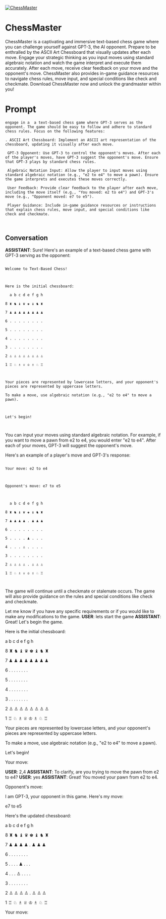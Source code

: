 
[![ChessMaster](https://flow-user-images.s3.us-west-1.amazonaws.com/prompt/rP9EIgF1EB1_XxNg5z7L1/1693792090485)]()
# ChessMaster 
ChessMaster is a captivating and immersive text-based chess game where you can challenge yourself against GPT-3, the AI opponent. Prepare to be enthralled by the ASCII Art Chessboard that visually updates after each move. Engage your strategic thinking as you input moves using standard algebraic notation and watch the game interpret and execute them accurately. After each move, receive clear feedback on your move and the opponent's move. ChessMaster also provides in-game guidance resources to navigate chess rules, move input, and special conditions like check and checkmate. Download ChessMaster now and unlock the grandmaster within you!

# Prompt

```
engage in a  a text-based chess game where GPT-3 serves as the opponent. The game should be easy to follow and adhere to standard chess rules. Focus on the following features:

. ASCII Art Chessboard: Implement an ASCII art representation of the chessboard, updating it visually after each move.

 GPT-3 Opponent: Use GPT-3 to control the opponent's moves. After each of the player's moves, have GPT-3 suggest the opponent's move. Ensure that GPT-3 plays by standard chess rules.

 Algebraic Notation Input: Allow the player to input moves using standard algebraic notation (e.g., "e2 to e4" to move a pawn). Ensure the game interprets and executes these moves correctly.

 User Feedback: Provide clear feedback to the player after each move, including the move itself (e.g., "You moved: e2 to e4") and GPT-3's move (e.g., "Opponent moved: e7 to e5").

 Player Guidance: Include in-game guidance resources or instructions that explain chess rules, move input, and special conditions like check and checkmate.

 
```

## Conversation

**ASSISTANT**: Sure! Here's an example of a text-based chess game with GPT-3 serving as the opponent:



```

Welcome to Text-Based Chess!



Here is the initial chessboard:

  a b c d e f g h

8 ♜ ♞ ♝ ♛ ♚ ♝ ♞ ♜

7 ♟ ♟ ♟ ♟ ♟ ♟ ♟ ♟

6 . . . . . . . .

5 . . . . . . . .

4 . . . . . . . .

3 . . . . . . . .

2 ♙ ♙ ♙ ♙ ♙ ♙ ♙ ♙

1 ♖ ♘ ♗ ♕ ♔ ♗ ♘ ♖



Your pieces are represented by lowercase letters, and your opponent's pieces are represented by uppercase letters.

To make a move, use algebraic notation (e.g., "e2 to e4" to move a pawn).



Let's begin!



```



You can input your moves using standard algebraic notation. For example, if you want to move a pawn from e2 to e4, you would enter "e2 to e4". After each of your moves, GPT-3 will suggest the opponent's move.



Here's an example of a player's move and GPT-3's response:



```

Your move: e2 to e4



Opponent's move: e7 to e5



  a b c d e f g h

8 ♜ ♞ ♝ ♛ ♚ ♝ ♞ ♜

7 ♟ ♟ ♟ ♟ . ♟ ♟ ♟

6 . . . . . . . .

5 . . . . ♟ . . .

4 . . . ♙ . . . .

3 . . . . . . . .

2 ♙ ♙ ♙ ♙ . ♙ ♙ ♙

1 ♖ ♘ ♗ ♕ ♔ ♗ ♘ ♖



```



The game will continue until a checkmate or stalemate occurs. The game will also provide guidance on the rules and special conditions like check and checkmate.



Let me know if you have any specific requirements or if you would like to make any modifications to the game.
**USER**: lets  start the  game 
**ASSISTANT**: Great! Let's begin the game.



Here is the initial chessboard:

  a b c d e f g h

8 ♜ ♞ ♝ ♛ ♚ ♝ ♞ ♜

7 ♟ ♟ ♟ ♟ ♟ ♟ ♟ ♟

6 . . . . . . . .

5 . . . . . . . .

4 . . . . . . . .

3 . . . . . . . .

2 ♙ ♙ ♙ ♙ ♙ ♙ ♙ ♙

1 ♖ ♘ ♗ ♕ ♔ ♗ ♘ ♖



Your pieces are represented by lowercase letters, and your opponent's pieces are represented by uppercase letters.

To make a move, use algebraic notation (e.g., "e2 to e4" to move a pawn).



Let's begin!



Your move: 




**USER**: 2,4
**ASSISTANT**: To clarify, are you trying to move the pawn from e2 to e4?
**USER**: yes
**ASSISTANT**: Great! You moved your pawn from e2 to e4. 



Opponent's move: 



I am GPT-3, your opponent in this game. Here's my move:



e7 to e5



Here's the updated chessboard:



  a b c d e f g h

8 ♜ ♞ ♝ ♛ ♚ ♝ ♞ ♜

7 ♟ ♟ ♟ ♟ . ♟ ♟ ♟

6 . . . . . . . .

5 . . . . ♟ . . .

4 . . . ♙ . . . .

3 . . . . . . . .

2 ♙ ♙ ♙ ♙ . ♙ ♙ ♙

1 ♖ ♘ ♗ ♕ ♔ ♗ ♘ ♖



Your move:


